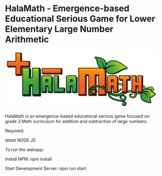 # HalaMath - Emergence-based Educational Serious Game for Lower Elementary Large Number Arithmetic

![HalaMath Header](https://github.com/ABSabellon/HalaMath/blob/main/assets/game/ui/title/HalamathGameLogo.gif)

HalaMath is an emergence-based educational serious game focused on grade 3 Math curriculum for addition and subtraction of large numbers.

Required:

latest NODE.JS

To run the webapp:

Install NPM:
    npm install

Start Development Server:
    npm run start